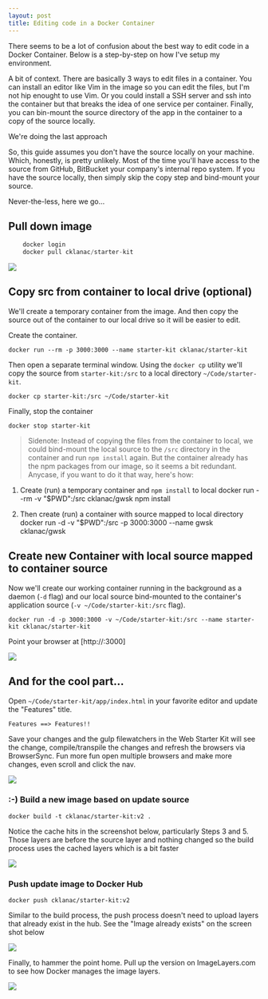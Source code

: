 ```yaml
---
layout: post
title: Editing code in a Docker Container
---
```


There seems to be a lot of confusion about the best way to edit code in a Docker Container. Below is a step-by-step on how I've setup my environment.

A bit of context. There are basically 3 ways to edit files in a container. You can install an editor like Vim in the image so you can edit the files, but I'm not hip enought to use Vim. Or you could install a SSH server and ssh into the container but that breaks the idea of one service per container. Finally, you can bin-mount the source directory of the app in the container to a copy of the source locally.

We're doing the last approach

So, this guide assumes you don't have the source locally on your machine. Which, honestly, is pretty unlikely. Most of the time you'll have access to the source from GitHub, BitBucket your company's internal repo system. If you have the source locally, then simply skip the copy step and bind-mount your source.

Never-the-less, here we go...

Pull down image
---------------

```c
	docker login
	docker pull cklanac/starter-kit
```

![](/img//12B3CB8259A42D2455D86CC12433C98A.jpg)

## Copy src from container to local drive (optional)
We'll create a temporary container from the image. And then copy the source out of the container to our local drive so it will be easier to edit. 

Create the container.

	docker run --rm -p 3000:3000 --name starter-kit cklanac/starter-kit
	
Then open a separate terminal window. Using the `docker cp` utility we'll copy the source from `starter-kit:/src` to a local directory `~/Code/starter-kit`.

	docker cp starter-kit:/src ~/Code/starter-kit
	
Finally, stop the container

	docker stop starter-kit
	
> Sidenote: 
Instead of copying the files from the container to local, we could bind-mount the local source to the `/src` directory in the container and run `npm install` again. But the container already has the npm packages from our image, so it seems a bit redundant. Anycase, if you want to do it that way, here's how:
1. Create (run) a temporary container and `npm install` to local 
		docker run --rm -v "$PWD":/src cklanac/gwsk npm install
>
2. Then create (run) a container with source mapped to local directory
		docker run -d -v "$PWD":/src -p 3000:3000 --name gwsk cklanac/gwsk

## Create new Container with local source mapped to container source
Now we'll create our working container running in the background as a daemon (`-d` flag) and our local source bind-mounted to the container's application source (`-v ~/Code/starter-kit:/src` flag).

	docker run -d -p 3000:3000 -v ~/Code/starter-kit:/src --name starter-kit cklanac/starter-kit

Point your browser at [http://<VirtualBoxIP>:3000]

![](/img//2F9AE1B6ABE0AA7514782DD1EFFA0F00.jpg)

## And for the cool part...
Open `~/Code/starter-kit/app/index.html` in your favorite editor and update the "Features" title.

	Features ==> Features!!

Save your changes and the gulp filewatchers in the Web Starter Kit will see the change, compile/transpile the changes and refresh the browsers via BrowserSync. Fun more fun open multiple browsers and make more changes, even scroll and click the nav. 

![](/img//82CDFA9F33BB594BEFA2936F377C67B2.jpg)

### :-) Build a new image based on update source

	docker build -t cklanac/starter-kit:v2 .

Notice the cache hits in the screenshot below, particularly Steps 3 and 5. Those layers are before the source layer and nothing changed so the build process uses the cached layers which is a bit faster

![](/img//A12411585208C186CBA673DCF5A6E547.jpg)

### Push update image to Docker Hub

	docker push cklanac/starter-kit:v2

Similar to the build process, the push process doesn't need to upload layers that already exist in the hub. See the "Image already exists" on the screen shot below

![](/img//A0CE63A2D2E2E3559471A1C175C58DB0.jpg)

Finally, to hammer the point home. Pull up the version on ImageLayers.com to see how Docker manages the image layers.

![](/img//99F5A2623CBDC5DD5E251B2C7E43F1AD.jpg)

